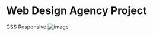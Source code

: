 # Web Design Agency Project
CSS Responsive
![image](https://github.com/user-attachments/assets/5f634b7b-9e18-4a24-9c18-6de57c3179c2)
